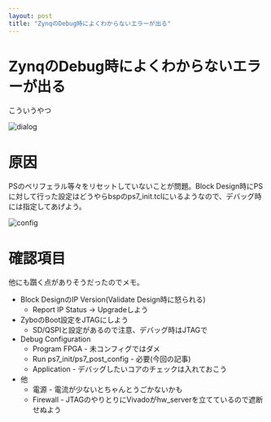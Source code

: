 ```yaml
---
layout: post
title: "ZynqのDebug時によくわからないエラーが出る"
---
```



# ZynqのDebug時によくわからないエラーが出る

こういうやつ

![dialog](https://pbs.twimg.com/media/D0lWF7eU8AAiIYR.png:large)


# 原因

PSのペリフェラル等々をリセットしていないことが問題。Block Design時にPSに対して行った設定はどうやらbspのps7_init.tclにいるようなので、デバッグ時には指定してあげよう。

![config](https://pbs.twimg.com/media/D0lWF7fU4AkwWUV.jpg:large)


# 確認項目

他にも躓く点がありそうだったのでメモ。

* Block DesignのIP Version(Validate Design時に怒られる)
    * Report IP Status -> Upgradeしよう
* ZyboのBoot設定をJTAGにしよう
    * SD/QSPIと設定があるので注意、デバッグ時はJTAGで
* Debug Configuration
    * Program FPGA - 未コンフィグではダメ
    * Run ps7_init/ps7_post_config - 必要(今回の記事)
    * Application - デバッグしたいコアのチェックは入れておこう
* 他
    * 電源 - 電流が少ないとちゃんとうごかないかも
    * Firewall - JTAGのやりとりにVivadoがhw_serverを立てているので遮断せぬよう